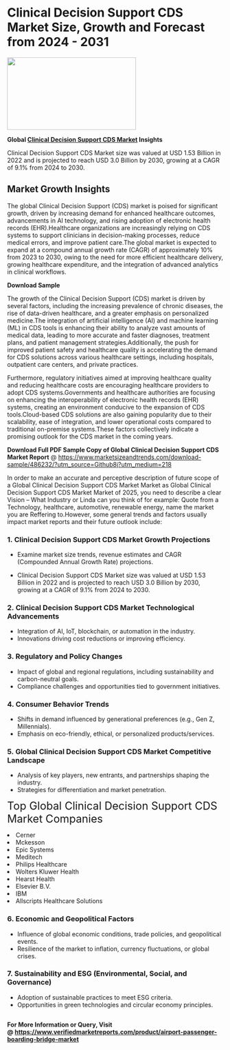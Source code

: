 <H1>Clinical Decision Support CDS Market Size, Growth and Forecast from 2024 - 2031</H1><img class="aligncenter size-medium wp-image-584254" src="https://thirdeyenews.in/wp-content/uploads/2024/09/Global-Market-Research-300x168.jpeg" alt="" width="300" height="168" /><p><strong>Global&nbsp;<a href="https://www.marketsizeandtrends.com/download-sample/486232/?utm_source=Github8j?utm_medium=218">Clinical Decision Support CDS Market</a> Insights</strong></p><p>Clinical Decision Support CDS Market size was valued at USD 1.53 Billion in 2022 and is projected to reach USD 3.0 Billion by 2030, growing at a CAGR of 9.1% from 2024 to 2030.</p><p><h2>Market Growth Insights</h2> <p>The global Clinical Decision Support (CDS) market is poised for significant growth, driven by increasing demand for enhanced healthcare outcomes, advancements in AI technology, and rising adoption of electronic health records (EHR).Healthcare organizations are increasingly relying on CDS systems to support clinicians in decision-making processes, reduce medical errors, and improve patient care.The global market is expected to expand at a compound annual growth rate (CAGR) of approximately 10% from 2023 to 2030, owing to the need for more efficient healthcare delivery, growing healthcare expenditure, and the integration of advanced analytics in clinical workflows.</p> <p><strong>Download Sample</strong></p> <p>The growth of the Clinical Decision Support (CDS) market is driven by several factors, including the increasing prevalence of chronic diseases, the rise of data-driven healthcare, and a greater emphasis on personalized medicine.The integration of artificial intelligence (AI) and machine learning (ML) in CDS tools is enhancing their ability to analyze vast amounts of medical data, leading to more accurate and faster diagnoses, treatment plans, and patient management strategies.Additionally, the push for improved patient safety and healthcare quality is accelerating the demand for CDS solutions across various healthcare settings, including hospitals, outpatient care centers, and private practices.</p> <p>Furthermore, regulatory initiatives aimed at improving healthcare quality and reducing healthcare costs are encouraging healthcare providers to adopt CDS systems.Governments and healthcare authorities are focusing on enhancing the interoperability of electronic health records (EHR) systems, creating an environment conducive to the expansion of CDS tools.Cloud-based CDS solutions are also gaining popularity due to their scalability, ease of integration, and lower operational costs compared to traditional on-premise systems.These factors collectively indicate a promising outlook for the CDS market in the coming years.</p> <p><span class=""><strong>Download Full PDF Sample Copy of Global Clinical Decision Support CDS Market Report</strong> @ <a href="https://www.marketsizeandtrends.com/download-sample/486232/?utm_source=Github8j?utm_medium=218" target="_blank">https://www.marketsizeandtrends.com/download-sample/486232/?utm_source=Github8j?utm_medium=218</a></span></p><p>In order to make an accurate and perceptive description of future scope of a Global&nbsp;Clinical Decision Support CDS Market Market as Global&nbsp;Clinical Decision Support CDS Market Market of 2025, you need to describe a clear Vision &ndash; What Industry or Linda can you think of for example: Quote from a Technology, healthcare, automotive, renewable energy, name the market you are Reffering to.However, some general trends and factors usually impact market reports and their future outlook include:</p><h3>1.&nbsp;<strong>Clinical Decision Support CDS Market Growth Projections</strong></h3><ul><li>Examine market size trends, revenue estimates and CAGR (Compounded Annual Growth Rate) projections.</li><li><p>Clinical Decision Support CDS Market size was valued at USD 1.53 Billion in 2022 and is projected to reach USD 3.0 Billion by 2030, growing at a CAGR of 9.1% from 2024 to 2030.</p></li></ul><h3>2.&nbsp;<strong>Clinical Decision Support CDS Market Technological Advancements</strong></h3><ul><li>Integration of AI, IoT, blockchain, or automation in the industry.</li><li>Innovations driving cost reductions or improving efficiency.</li></ul><h3>3.&nbsp;<strong>Regulatory and Policy Changes</strong></h3><ul><li>Impact of global and regional regulations, including sustainability and carbon-neutral goals.</li><li>Compliance challenges and opportunities tied to government initiatives.</li></ul><h3>4.&nbsp;<strong>Consumer Behavior Trends</strong></h3><ul><li>Shifts in demand influenced by generational preferences (e.g., Gen Z, Millennials).</li><li>Emphasis on eco-friendly, ethical, or personalized products/services.</li></ul><h3>5.&nbsp;<strong>Global Clinical Decision Support CDS Market Competitive Landscape</strong></h3><ul><li>Analysis of key players, new entrants, and partnerships shaping the industry.</li><li>Strategies for differentiation and market penetration.</li></ul><p data-pm-slice="1 1 []"><span style="color: inherit; font-family: inherit; font-size: 25px;">Top Global Clinical Decision Support CDS Market Companies</span></p><div class="" data-test-id=""><p><li>Cerner</li><li> Mckesson</li><li> Epic Systems</li><li> Meditech</li><li> Philips Healthcare</li><li> Wolters Kluwer Health</li><li> Hearst Health</li><li> Elsevier B.V.</li><li> IBM</li><li> Allscripts Healthcare Solutions</li></p></div><h3>6.&nbsp;<strong>Economic and Geopolitical Factors</strong></h3><ul><li>Influence of global economic conditions, trade policies, and geopolitical events.</li><li>Resilience of the market to inflation, currency fluctuations, or global crises.</li></ul><h3>7.&nbsp;<strong>Sustainability and ESG (Environmental, Social, and Governance)</strong></h3><ul><li>Adoption of sustainable practices to meet ESG criteria.</li><li>Opportunities in green technologies and circular economy principles.</li></ul><h2><strong style="font-size: 14px;">For More Information or Query, Visit @&nbsp;</strong><a style="background-color: #ffffff; font-size: 14px;" href="https://www.marketsizeandtrends.com/report/clinical-decision-support-cds-market/" target="_blank">https://www.verifiedmarketreports.com/product/airport-passenger-boarding-bridge-market</a></h2>